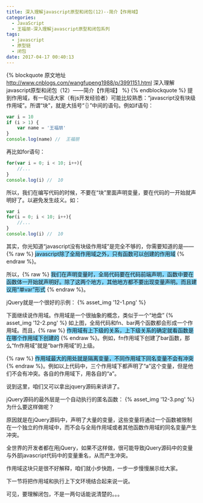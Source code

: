 ```yaml
---
title: 深入理解javascript原型和闭包(12)--简介【作用域】
categories:
  - JavaScript
  - 王福朋-深入理解javascript原型和闭包系列
tags:
  - javascript
  - 原型链
  - 闭包
date: 2017-04-17 00:40:13
---
```

{% blockquote 原文地址 http://www.cnblogs.com/wangfupeng1988/p/3991151.html 深入理解javascript原型和闭包（12）——简介【作用域】 %}
{% endblockquote %}
提到作用域，有一句话大家（有js开发经验者）可能比较熟悉：“javascript没有块级作用域”。所谓“块”，就是大括号“｛｝”中间的语句。例如if语句：
```javascript
var i = 10
if (i > 1) {
    var name = '王福朋'
}
console.log(name) //  王福朋
```
再比如for语句：
```javascript
for(var i = 0; i < 10; i++){
    //...
}
console.log(i) //  10
```
所以，我们在编写代码的时候，不要在“块”里面声明变量，要在代码的一开始就声明好了。以避免发生歧义。如：
```javascript
var i
for(i = 0; i < 10; i++){
    //...
}
console.log(i) //  10
```
其实，你光知道“javascript没有块级作用域”是完全不够的，你需要知道的是——{% raw %}
                                                                               <span style="background-color: #87daff;">javascript除了全局作用域之外，只有函数可以创建的作用域</span>
                                                                             {% endraw %}。

所以，{% raw %}
      <span style="background-color: #87daff;">我们在声明变量时，全局代码要在代码前端声明，函数中要在函数体一开始就声明好。除了这两个地方，其他地方都不要出现变量声明。而且建议用“单var”形式</span>
    {% endraw %}。

jQuery就是一个很好的示例：
{% asset_img '12-1.png' %}
<!-- more -->

下面继续说作用域。作用域是一个很抽象的概念，类似于一个“地盘”
{% asset_img '12-2.png' %}
如上图，全局代码和fn、bar两个函数都会形成一个作用域。而且，{% raw %}
                                      <span style="background-color: #87daff;">作用域有上下级的关系，上下级关系的确定就看函数是在哪个作用域下创建的</span>
                                    {% endraw %}。例如，fn作用域下创建了bar函数，那么“fn作用域”就是“bar作用域”的上级。



{% raw %}
  <span style="background-color: #87daff;">作用域最大的用处就是隔离变量，不同作用域下同名变量不会有冲突</span>
{% endraw %}。例如以上代码中，三个作用域下都声明了“a”这个变量，但是他们不会有冲突。各自的作用域下，用各自的“a”。

说到这里，咱们又可以拿出jquery源码来讲讲了。

jQuery源码的最外层是一个自动执行的匿名函数：
{% asset_img '12-3.png' %}
为什么要这样做呢？

原因就是在jQuery源码中，声明了大量的变量，这些变量将通过一个函数被限制在一个独立的作用域中，而不会与全局作用域或者其他函数作用域的同名变量产生冲突。

全世界的开发者都在用jQuery，如果不这样做，很可能导致jQuery源码中的变量与外部javascript代码中的变量重名，从而产生冲突。



作用域这块只是很不好解释，咱们就小步快跑，一步一步慢慢展示给大家。

下一节将把作用域和执行上下文环境结合起来说一说。

可见，要理解闭包，不是一两句话能说清楚的。。。